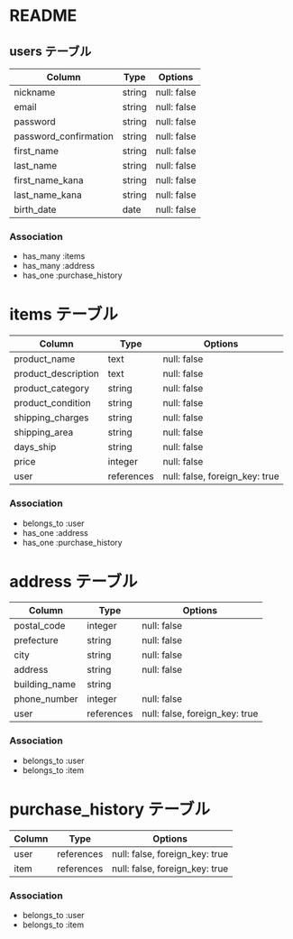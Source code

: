 # README

## users テーブル

| Column               | Type   | Options     |
| --------             | ------ | ----------- |
| nickname             | string | null: false |
| email                | string | null: false |
| password             | string | null: false |
| password_confirmation| string | null: false |
| first_name           | string | null: false |      
| last_name            | string | null: false |       
| first_name_kana      | string | null: false |
| last_name_kana       | string | null: false |
| birth_date           | date   | null: false |  


### Association

- has_many :items
- has_many :address
- has_one  :purchase_history

# items テーブル

| Column              | Type          |  Options                        |
| --------            | ------        | -----------                     |
| product_name        | text          |  null: false                    |
| product_description | text          |  null: false                    | 
| product_category    | string        |  null: false                    |
| product_condition   | string        |  null: false                    |
| shipping_charges    | string        |  null: false                    |
| shipping_area       | string        |  null: false                    |
| days_ship           | string        |  null: false                    |
| price               | integer       |  null: false                    |
| user                | references    |  null: false, foreign_key: true |

### Association

- belongs_to :user
- has_one    :address
- has_one    :purchase_history




# address テーブル

| Column           | Type       | Options                         |
| --------         | ------     | -----------                     |
| postal_code      | integer    |  null: false                    |
| prefecture       | string     |  null: false                    |
| city             | string     |  null: false                    |
| address          | string     |  null: false                    |
| building_name    | string     |                                 |
| phone_number     | integer    |  null: false                    |
| user             | references |  null: false, foreign_key: true |

 

### Association

- belongs_to :user
- belongs_to :item


# purchase_history テーブル

| Column           | Type       | Options                       |
| --------         | ------     | -----------                   |
| user             | references | null: false, foreign_key: true|
| item             | references | null: false, foreign_key: true|

### Association

- belongs_to :user
- belongs_to :item